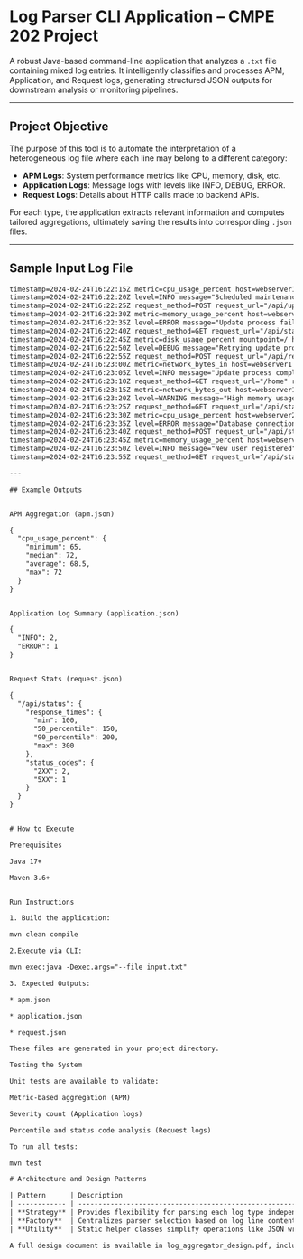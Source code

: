 # Log Parser CLI Application – CMPE 202 Project

A robust Java-based command-line application that analyzes a `.txt` file containing mixed log entries. It intelligently classifies and processes APM, Application, and Request logs, generating structured JSON outputs for downstream analysis or monitoring pipelines.

---

## Project Objective

The purpose of this tool is to automate the interpretation of a heterogeneous log file where each line may belong to a different category:

- **APM Logs**: System performance metrics like CPU, memory, disk, etc.
- **Application Logs**: Message logs with levels like INFO, DEBUG, ERROR.
- **Request Logs**: Details about HTTP calls made to backend APIs.

For each type, the application extracts relevant information and computes tailored aggregations, ultimately saving the results into corresponding `.json` files.

---

## Sample Input Log File

```txt
timestamp=2024-02-24T16:22:15Z metric=cpu_usage_percent host=webserver1 value=72
timestamp=2024-02-24T16:22:20Z level=INFO message="Scheduled maintenance starting" host=webserver1
timestamp=2024-02-24T16:22:25Z request_method=POST request_url="/api/update" response_status=202 response_time_ms=200 host=webserver1
timestamp=2024-02-24T16:22:30Z metric=memory_usage_percent host=webserver1 value=85
timestamp=2024-02-24T16:22:35Z level=ERROR message="Update process failed" error_code=5012 host=webserver1
timestamp=2024-02-24T16:22:40Z request_method=GET request_url="/api/status" response_status=200 response_time_ms=100 host=webserver1
timestamp=2024-02-24T16:22:45Z metric=disk_usage_percent mountpoint=/ host=webserver1 value=68
timestamp=2024-02-24T16:22:50Z level=DEBUG message="Retrying update process" attempt=1 host=webserver1
timestamp=2024-02-24T16:22:55Z request_method=POST request_url="/api/retry" response_status=503 response_time_ms=250 host=webserver1
timestamp=2024-02-24T16:23:00Z metric=network_bytes_in host=webserver1 interface=eth0 value=543210
timestamp=2024-02-24T16:23:05Z level=INFO message="Update process completed successfully" host=webserver1
timestamp=2024-02-24T16:23:10Z request_method=GET request_url="/home" response_status=404 response_time_ms=25 host=webserver1
timestamp=2024-02-24T16:23:15Z metric=network_bytes_out host=webserver1 interface=eth0 value=123456
timestamp=2024-02-24T16:23:20Z level=WARNING message="High memory usage detected" host=webserver1
timestamp=2024-02-24T16:23:25Z request_method=GET request_url="/api/status" response_status=200 response_time_ms=150 host=webserver1
timestamp=2024-02-24T16:23:30Z metric=cpu_usage_percent host=webserver2 value=65
timestamp=2024-02-24T16:23:35Z level=ERROR message="Database connection timeout" host=webserver2
timestamp=2024-02-24T16:23:40Z request_method=POST request_url="/api/status" response_status=500 response_time_ms=300 host=webserver2
timestamp=2024-02-24T16:23:45Z metric=memory_usage_percent host=webserver2 value=90
timestamp=2024-02-24T16:23:50Z level=INFO message="New user registered" user_id=789 host=webserver2
timestamp=2024-02-24T16:23:55Z request_method=GET request_url="/api/status" response_status=200 response_time_ms=180 host=webserver2

---

## Example Outputs


APM Aggregation (apm.json)

{
  "cpu_usage_percent": {
    "minimum": 65,
    "median": 72,
    "average": 68.5,
    "max": 72
  }
}


Application Log Summary (application.json)

{
  "INFO": 2,
  "ERROR": 1
}


Request Stats (request.json)

{
  "/api/status": {
    "response_times": {
      "min": 100,
      "50_percentile": 150,
      "90_percentile": 200,
      "max": 300
    },
    "status_codes": {
      "2XX": 2,
      "5XX": 1
    }
  }
}


# How to Execute

Prerequisites

Java 17+

Maven 3.6+


Run Instructions

1. Build the application:

mvn clean compile

2.Execute via CLI:

mvn exec:java -Dexec.args="--file input.txt"

3. Expected Outputs:

* apm.json

* application.json

* request.json

These files are generated in your project directory.

Testing the System

Unit tests are available to validate:

Metric-based aggregation (APM)

Severity count (Application logs)

Percentile and status code analysis (Request logs)

To run all tests:

mvn test

# Architecture and Design Patterns

| Pattern      | Description                                                                       |
| ------------ | --------------------------------------------------------------------------------- |
| **Strategy** | Provides flexibility for parsing each log type independently via polymorphism.    |
| **Factory**  | Centralizes parser selection based on log line content.                           |
| **Utility**  | Static helper classes simplify operations like JSON writing and statistical math. |

A full design document is available in log_aggregator_design.pdf, including class diagram and rationale.
